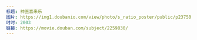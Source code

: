 ```yaml
---
标题: 神医喜来乐
图片: https://img1.doubanio.com/view/photo/s_ratio_poster/public/p2375018558.jpg
时时: 2003
链接: https://movie.douban.com/subject/2259830/
---
```

